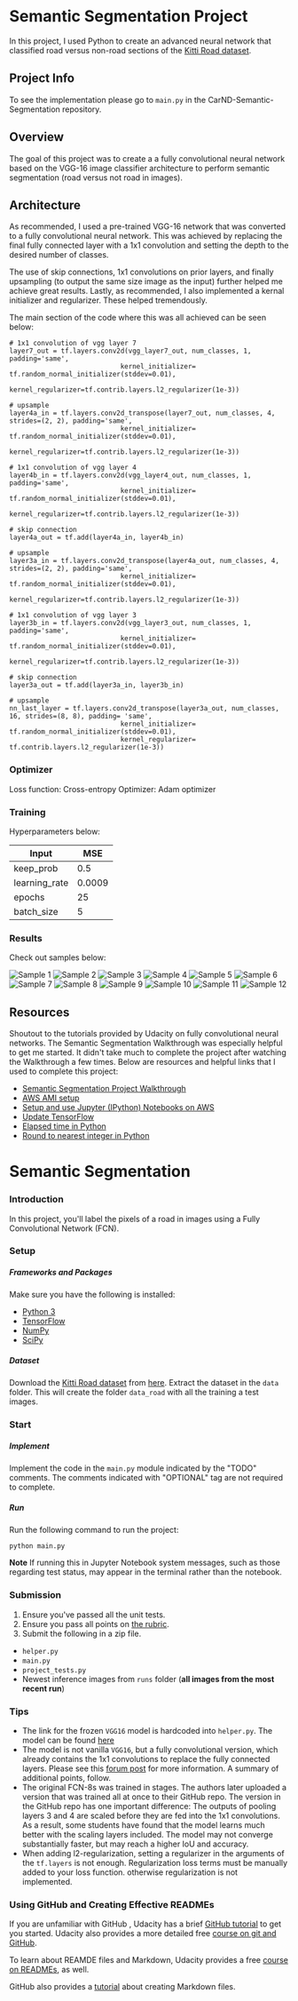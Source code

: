 # Semantic Segmentation Project
In this project, I used Python to create an advanced neural network that classified road versus non-road sections of the [Kitti Road dataset](http://www.cvlibs.net/download.php?file=data_road.zip).

## Project Info
To see the implementation please go to `main.py` in the CarND-Semantic-Segmentation repository.

## Overview
The goal of this project was to create a a fully convolutional neural network based on the VGG-16 image classifier architecture to perform semantic segmentation (road versus not road in images).

## Architecture
As recommended, I used a pre-trained VGG-16 network that was converted to a fully convolutional neural network. This was achieved by replacing the final fully connected layer with a 1x1 convolution and setting the depth to the desired number of classes.

The use of skip connections, 1x1 convolutions on prior layers, and finally upsampling (to output the same size image as the input) further helped me achieve great results. Lastly, as recommended, I also implemented a kernal initializer and regularizer. These helped tremendously.

The main section of the code where this was all achieved can be seen below:

```
# 1x1 convolution of vgg layer 7
layer7_out = tf.layers.conv2d(vgg_layer7_out, num_classes, 1, padding='same', 
                            kernel_initializer= tf.random_normal_initializer(stddev=0.01),
                            kernel_regularizer=tf.contrib.layers.l2_regularizer(1e-3))

# upsample
layer4a_in = tf.layers.conv2d_transpose(layer7_out, num_classes, 4, strides=(2, 2), padding='same', 
                            kernel_initializer= tf.random_normal_initializer(stddev=0.01), 
                            kernel_regularizer=tf.contrib.layers.l2_regularizer(1e-3))

# 1x1 convolution of vgg layer 4
layer4b_in = tf.layers.conv2d(vgg_layer4_out, num_classes, 1, padding='same', 
                            kernel_initializer= tf.random_normal_initializer(stddev=0.01), 
                            kernel_regularizer=tf.contrib.layers.l2_regularizer(1e-3))

# skip connection
layer4a_out = tf.add(layer4a_in, layer4b_in)

# upsample
layer3a_in = tf.layers.conv2d_transpose(layer4a_out, num_classes, 4, strides=(2, 2), padding='same', 
                            kernel_initializer= tf.random_normal_initializer(stddev=0.01), 
                            kernel_regularizer=tf.contrib.layers.l2_regularizer(1e-3))

# 1x1 convolution of vgg layer 3
layer3b_in = tf.layers.conv2d(vgg_layer3_out, num_classes, 1, padding='same', 
                            kernel_initializer= tf.random_normal_initializer(stddev=0.01), 
                            kernel_regularizer=tf.contrib.layers.l2_regularizer(1e-3))

# skip connection
layer3a_out = tf.add(layer3a_in, layer3b_in)

# upsample
nn_last_layer = tf.layers.conv2d_transpose(layer3a_out, num_classes, 16, strides=(8, 8), padding= 'same', 
                            kernel_initializer= tf.random_normal_initializer(stddev=0.01), 
                            kernel_regularizer= tf.contrib.layers.l2_regularizer(1e-3))
```

### Optimizer
Loss function: Cross-entropy
Optimizer: Adam optimizer

### Training
Hyperparameters below:

|  Input          |    MSE   |
|  -----          |  ------- |
|  keep_prob      |  0.5     |
|  learning_rate  |  0.0009  |
|  epochs         |  25      |
|  batch_size     |  5       |


### Results
Check out samples below:

![Sample 1](https://github.com/tlapinsk/CarND-Semantic-Segmentation/blob/master/output/um_000015.png?raw=true "Sample 1")
![Sample 2](https://github.com/tlapinsk/CarND-Semantic-Segmentation/blob/master/output/um_000008.png?raw=true "Sample 2")
![Sample 3](https://github.com/tlapinsk/CarND-Semantic-Segmentation/blob/master/output/um_000017.png?raw=true "Sample 3")
![Sample 4](https://github.com/tlapinsk/CarND-Semantic-Segmentation/blob/master/output/umm_000034.png?raw=true "Sample 4")
![Sample 5](https://github.com/tlapinsk/CarND-Semantic-Segmentation/blob/master/output/umm_000078.png?raw=true "Sample 5")
![Sample 6](https://github.com/tlapinsk/CarND-Semantic-Segmentation/blob/master/output/uu_000023.png?raw=true "Sample 6")
![Sample 7](https://github.com/tlapinsk/CarND-Semantic-Segmentation/blob/master/output/uu_000090.png?raw=true "Sample 7")
![Sample 8](https://github.com/tlapinsk/CarND-Semantic-Segmentation/blob/master/output/uu_000006.png?raw=true "Sample 8")
![Sample 9](https://github.com/tlapinsk/CarND-Semantic-Segmentation/blob/master/output/um_000080.png?raw=true "Sample 9")
![Sample 10](https://github.com/tlapinsk/CarND-Semantic-Segmentation/blob/master/output/um_000063.png?raw=true "Sample 10")
![Sample 11](https://github.com/tlapinsk/CarND-Semantic-Segmentation/blob/master/output/um_000026.png?raw=true "Sample 11")
![Sample 12](https://github.com/tlapinsk/CarND-Semantic-Segmentation/blob/master/output/um_000005.png?raw=true "Sample 12")

## Resources
Shoutout to the tutorials provided by Udacity on fully convolutional neural networks. The Semantic Segmentation Walkthrough was especially helpful to get me started. It didn't take much to complete the project after watching the Walkthrough a few times. Below are resources and helpful links that I used to complete this project:

- [Semantic Segmentation Project Walkthrough](https://youtu.be/5g9sZIwGubk)
- [AWS AMI setup](https://discussions.udacity.com/t/aws-ami-setup-operation-timed-out-error/349017/12)
- [Setup and use Jupyter (IPython) Notebooks on AWS](https://towardsdatascience.com/setting-up-and-using-jupyter-notebooks-on-aws-61a9648db6c5)
- [Update TensorFlow](https://stackoverflow.com/questions/42574476/update-tensorflow)
- [Elapsed time in Python](https://stackoverflow.com/questions/3620943/measuring-elapsed-time-with-the-time-module)
- [Round to nearest integer in Python](https://stackoverflow.com/questions/31818050/round-number-to-nearest-integer)

# Semantic Segmentation
### Introduction
In this project, you'll label the pixels of a road in images using a Fully Convolutional Network (FCN).

### Setup
##### Frameworks and Packages
Make sure you have the following is installed:
 - [Python 3](https://www.python.org/)
 - [TensorFlow](https://www.tensorflow.org/)
 - [NumPy](http://www.numpy.org/)
 - [SciPy](https://www.scipy.org/)
##### Dataset
Download the [Kitti Road dataset](http://www.cvlibs.net/datasets/kitti/eval_road.php) from [here](http://www.cvlibs.net/download.php?file=data_road.zip).  Extract the dataset in the `data` folder.  This will create the folder `data_road` with all the training a test images.

### Start
##### Implement
Implement the code in the `main.py` module indicated by the "TODO" comments.
The comments indicated with "OPTIONAL" tag are not required to complete.
##### Run
Run the following command to run the project:
```
python main.py
```
**Note** If running this in Jupyter Notebook system messages, such as those regarding test status, may appear in the terminal rather than the notebook.

### Submission
1. Ensure you've passed all the unit tests.
2. Ensure you pass all points on [the rubric](https://review.udacity.com/#!/rubrics/989/view).
3. Submit the following in a zip file.
 - `helper.py`
 - `main.py`
 - `project_tests.py`
 - Newest inference images from `runs` folder  (**all images from the most recent run**)
 
 ### Tips
- The link for the frozen `VGG16` model is hardcoded into `helper.py`.  The model can be found [here](https://s3-us-west-1.amazonaws.com/udacity-selfdrivingcar/vgg.zip)
- The model is not vanilla `VGG16`, but a fully convolutional version, which already contains the 1x1 convolutions to replace the fully connected layers. Please see this [forum post](https://discussions.udacity.com/t/here-is-some-advice-and-clarifications-about-the-semantic-segmentation-project/403100/8?u=subodh.malgonde) for more information.  A summary of additional points, follow. 
- The original FCN-8s was trained in stages. The authors later uploaded a version that was trained all at once to their GitHub repo.  The version in the GitHub repo has one important difference: The outputs of pooling layers 3 and 4 are scaled before they are fed into the 1x1 convolutions.  As a result, some students have found that the model learns much better with the scaling layers included. The model may not converge substantially faster, but may reach a higher IoU and accuracy. 
- When adding l2-regularization, setting a regularizer in the arguments of the `tf.layers` is not enough. Regularization loss terms must be manually added to your loss function. otherwise regularization is not implemented.
 
### Using GitHub and Creating Effective READMEs
If you are unfamiliar with GitHub , Udacity has a brief [GitHub tutorial](http://blog.udacity.com/2015/06/a-beginners-git-github-tutorial.html) to get you started. Udacity also provides a more detailed free [course on git and GitHub](https://www.udacity.com/course/how-to-use-git-and-github--ud775).

To learn about REAMDE files and Markdown, Udacity provides a free [course on READMEs](https://www.udacity.com/courses/ud777), as well. 

GitHub also provides a [tutorial](https://guides.github.com/features/mastering-markdown/) about creating Markdown files.
